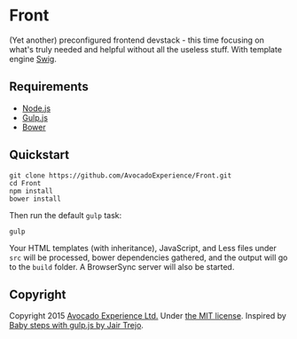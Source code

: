 # Front
(Yet another) preconfigured frontend devstack - this time focusing on what's truly needed and helpful without all the useless stuff. With template engine [Swig](http://paularmstrong.github.io/swig/).

## Requirements

- [Node.js](http://nodes.org)
- [Gulp.js](http://gulpjs.com)
- [Bower](http://bower.io)

## Quickstart

```
git clone https://github.com/AvocadoExperience/Front.git
cd Front
npm install
bower install
```

Then run the default `gulp` task:

```
gulp
```

Your HTML templates (with inheritance), JavaScript, and Less files under `src` will be processed, bower dependencies gathered, and the output will go to the `build` folder. A BrowserSync server will also be started.

## Copyright
Copyright 2015 [Avocado Experience Ltd.](http://avocadoexperience.co)
Under [the MIT license](LICENSE.md).
Inspired by [Baby steps with gulp.js by Jair Trejo](http://jairtrejo.mx/blog/2014/11/baby-steps-with-gulp).

